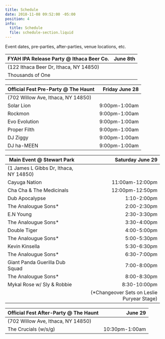 ```yaml
---
title: Schedule
date: 2018-11-08 09:52:00 -05:00
position: 4
info:
  title: Schedule
  file: schedule-section.liquid
---
```


Event dates, pre-parties, after-parties, venue locations, etc.

| FYAH IPA Release Party @ Ithaca Beer Co.| June 8th |
|-------------------------------------|--------:|
| (122 Ithaca Beer Dr, Ithaca, NY 14850)  |         |
| Thousands of One                        |         |


| Official Fest Pre-Party @ The Haunt                                                                  | Friday June 28 |
|--------------------------------------|--------:|
| (702 Willow Ave, Ithaca, NY 14850) |         |
| Solar Lion   |   9:00pm-1:00am      |
| Rockmon |  9:00pm-1:00am        |
| Evo Evolution| 9:00pm-1:00am        |
| Proper Filth     |    9:00pm-1:00am     |
| DJ Ziggy    |   9:00pm-1:00am      |
| DJ ha-MEEN     |  9:00pm-1:00am       |


| Main Event @ Stewart Park    | Saturday June 29 |
|-------------------------------------|--------:|
| (1 James L Gibbs Dr, Ithaca, NY 14850)  |         |
| Cayuga Nation     | 11:00am-12:00pm|      
| Cha Cha & The Medicinals | 12:00pm-12:50pm | 
| Dub Apocalypse | 1:10-2:00pm |    
| The Analougue Sons*   | 2:00-2:30pm        |   
| E.N Young | 2:30-3:30pm    |         
| The Analougue Sons* | 3:30-4:00pm| 
| Double Tiger  | 4:00-5:00pm     |    
| The Analougue Sons* | 5:00-5:30pm    | 
| Kevin Kinsella | 5:30-6:30pm    |
| The Analougue Sons* | 6:30-7:00pm    |
| Giant Panda Guerilla Dub Squad |7:00-8:00pm |  
| The Analougue Sons*  | 8:00-8:30pm         |   
| Mykal Rose w/ Sly & Robbie |8:30-10:00pm | 
|  | (*Changeover Sets on Leslie Puryear Stage)  | 


| Official Fest After-Party @ The Haunt                                                                  | June 29 |
|--------------------------------------|--------:|
| (702 Willow Ave, Ithaca, NY 14850)  |         |
| The Crucials (w/s/g) |    10:30pm-1:00am      |